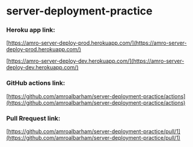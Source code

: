 # server-deployment-practice

### Heroku app link:
[https://amro-server-deploy-prod.herokuapp.com/](https://amro-server-deploy-prod.herokuapp.com/)

[https://amro-server-deploy-dev.herokuapp.com/](https://amro-server-deploy-dev.herokuapp.com/)




###  GitHub actions link:
[https://github.com/amroalbarham/server-deployment-practice/actions](https://github.com/amroalbarham/server-deployment-practice/actions)


### Pull Rrequest link:

[https://github.com/amroalbarham/server-deployment-practice/pull/1](https://github.com/amroalbarham/server-deployment-practice/pull/1)

